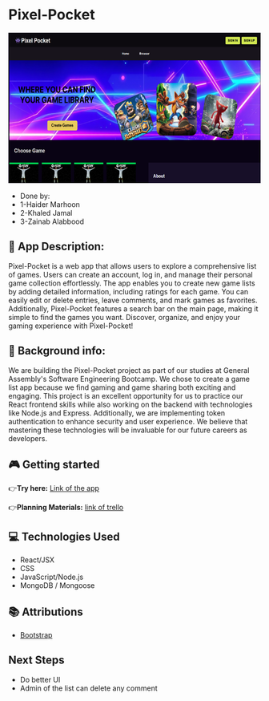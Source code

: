 # Pixel-Pocket

<img src="./public/pictures/image.png" width="600" height="300" alt="picture of app">

- Done by: 
- 1-Haider Marhoon
- 2-Khaled Jamal
- 3-Zainab Alabbood


## 👾 App Description:

Pixel-Pocket is a web app that allows users to explore a comprehensive list of games. Users can create an account, log in, and manage their personal game collection effortlessly. The app enables you to create new game lists by adding detailed information, including ratings for each game. You can easily edit or delete entries, leave comments, and mark games as favorites. Additionally, Pixel-Pocket features a search bar on the main page, making it simple to find the games you want. Discover, organize, and enjoy your gaming experience with Pixel-Pocket!

## 🔎 Background info:

We are building the Pixel-Pocket project as part of our studies at General Assembly's Software Engineering Bootcamp. We chose to create a game list app because we find gaming and game sharing both exciting and engaging. This project is an excellent opportunity for us to practice our React frontend skills while also working on the backend with technologies like Node.js and Express. Additionally, we are implementing token authentication to enhance security and user experience. We believe that mastering these technologies will be invaluable for our future careers as developers.

## 🎮 Getting started

👉**Try here:** [Link of the app]()

👉**Planning Materials:** [link of trello](https://trello.com/b/UX1r37Ta/project-3)

## 💻 Technologies Used

- React/JSX
- CSS
- JavaScript/Node.js
- MongoDB / Mongoose

## 📚 Attributions

- [Bootstrap](https://getbootstrap.com/)

## Next Steps

- Do better UI
- Admin of the list can delete any comment
